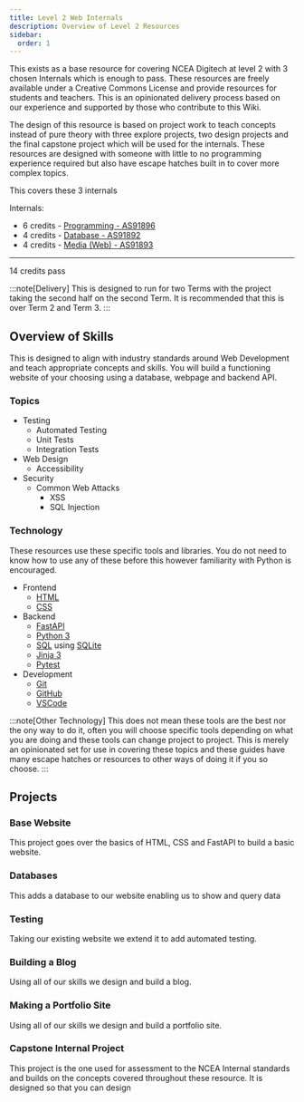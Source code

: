 ```yaml
---
title: Level 2 Web Internals
description: Overview of Level 2 Resources
sidebar:
  order: 1
---
```


This exists as a base resource for covering NCEA Digitech at level 2 with 3 chosen Internals which is enough to pass. These resources are freely available under a Creative Commons License and provide resources for students and teachers. This is an opinionated delivery process based on our experience and supported by those who contribute to this Wiki.

The design of this resource is based on project work to teach concepts instead of pure theory with three explore projects, two design projects and the final capstone project which will be used for the internals. These resources are designed with someone with little to no programming experience required but also have escape hatches built in to cover more complex topics.

This covers these 3 internals

Internals:

- 6 credits - [Programming - AS91896](https://www.nzqa.govt.nz/nqfdocs/ncea-resource/achievements/2019/as91896.pdf)
- 4 credits - [Database - AS91892](https://www.nzqa.govt.nz/nqfdocs/ncea-resource/achievements/2019/as91892.pdf)
- 4 credits - [Media (Web) - AS91893](https://www.nzqa.govt.nz/nqfdocs/ncea-resource/achievements/2019/as91893.pdf)

----

14 credits pass

:::note[Delivery]
This is designed to run for two Terms with the project taking the second half on the second Term. It is recommended that this is over Term 2 and Term 3.
:::

## Overview of Skills

This is designed to align with industry standards around Web Development and teach appropriate concepts and skills. You will build a functioning website of your choosing using a database, webpage and backend API.

### Topics

- Testing
  - Automated Testing
  - Unit Tests
  - Integration Tests
- Web Design
  - Accessibility
- Security
  - Common Web Attacks
    - XSS
    - SQL Injection

### Technology

These resources use these specific tools and libraries. You do not need to know how to use any of these before this however familiarity with Python is encouraged.

- Frontend
  - [HTML](https://developer.mozilla.org/en-US/docs/Web/HTML)
  - [CSS](https://developer.mozilla.org/en-US/docs/Web/CSS)
- Backend
  - [FastAPI](https://fastapi.tiangolo.com/)
  - [Python 3](https://www.python.org/)
  - [SQL](https://www.w3schools.com/sql/) using [SQLite](https://www.sqlite.org/index.html)
  - [Jinja 3](https://jinja.palletsprojects.com/en/stable/)
  - [Pytest](https://docs.pytest.org/en/stable/)
- Development
  - [Git](https://git-scm.com/)
  - [GitHub](https://github.com/)
  - [VSCode](https://code.visualstudio.com/)

:::note[Other Technology]
This does not mean these tools are the best nor the ony way to do it, often you will choose specific tools depending on what you are doing and these tools can change project to project. This is merely an opinionated set for use in covering these topics and these guides have many escape hatches or resources to other ways of doing it if you so choose.
:::

## Projects

### Base Website

This project goes over the basics of HTML, CSS and FastAPI to build a basic website.

### Databases

This adds a database to our website enabling us to show and query data

### Testing

Taking our existing website we extend it to add automated testing.

### Building a Blog

Using all of our skills we design and build a blog.

### Making a Portfolio Site

Using all of our skills we design and build a portfolio site.

### Capstone Internal Project

This project is the one used for assessment to the NCEA Internal standards and builds on the concepts covered throughout these resource. It is designed so that you can design 


